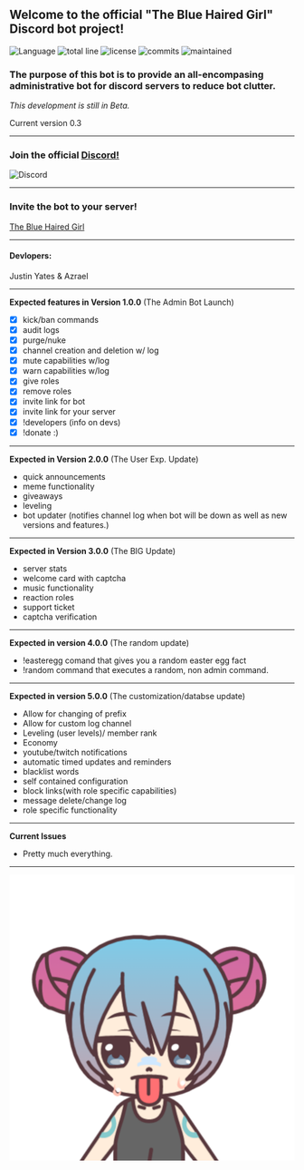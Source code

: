 ## Welcome to the official "The Blue Haired Girl" Discord bot project!

![Language](https://img.shields.io/github/languages/top/justinyates887/blue-haired-girl-bot?color=yellow)
![total line](https://img.shields.io/tokei/lines/github/justinyates887/blue-haired-girl-bot)
![license](https://img.shields.io/badge/License-GNU-blueviolet)
![commits](https://img.shields.io/github/commit-activity/w/justinyates887/blue-haired-girl-bot)
![maintained](https://img.shields.io/maintenance/yes/2021)

### The purpose of this bot is to provide an all-encompasing administrative bot for discord servers to reduce bot clutter.

*This development is still in Beta.*

Current version 0.3

---------------------------------------------------------------------------------------------------------------------------

### Join the official [Discord!](https://discord.gg/tb4mZWtXC8)
![Discord](https://img.shields.io/discord/795324515034726410?color=blue)

---------------------------------------------------------------------------------------------------------------------------

### Invite the bot to your server!
[The Blue Haired Girl](https://discord.com/api/oauth2/authorize?client_id=794674548875460649&permissions=8&scope=bot)

---------------------------------------------------------------------------------------------------------------------------

#### **Devlopers:**

Justin Yates & Azrael

---------------------------------------------------------------------------------------------------------------------------


**Expected features in Version 1.0.0** (The Admin Bot Launch)

- [x] kick/ban commands
- [x] audit logs
- [x] purge/nuke
- [x] channel creation and deletion w/ log
- [x] mute capabilities w/log
- [x] warn capabilities w/log
- [x] give roles 
- [x] remove roles
- [x] invite link for bot
- [x] invite link for your server
- [x] !developers (info on devs)
- [x] !donate :)

---------------------------------------------------------------------------------------------------------------------------

**Expected in Version 2.0.0** (The User Exp. Update)

- quick announcements
- meme functionality
- giveaways
- leveling
- bot updater (notifies channel log when bot will be down as well as new versions and features.)

---------------------------------------------------------------------------------------------------------------------------

**Expected in Version 3.0.0** (The BIG Update)

- server stats
- welcome card with captcha
- music functionality
- reaction roles
- support ticket
- captcha verification

---------------------------------------------------------------------------------------------------------------------------

**Expected in version 4.0.0** (The random update)
- !easteregg comand that gives you a random easter egg fact
- !random command that executes a random, non admin command.

---------------------------------------------------------------------------------------------------------------------------

**Expected in version 5.0.0** (The customization/databse update)
- Allow for changing of prefix
- Allow for custom log channel
- Leveling (user levels)/ member rank
- Economy
- youtube/twitch notifications
- automatic timed updates and reminders
- blacklist words
- self contained configuration
- block links(with role specific capabilities)
- message delete/change log
- role specific functionality

---------------------------------------------------------------------------------------------------------------------------

**Current Issues**

- Pretty much everything.

---------------------------------------------------------------------------------------------------------------------------

![logo](./BHG.png)
